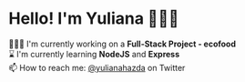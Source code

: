 # Hello! I'm Yuliana 👩🏻‍💻

👩🏼‍💻   I'm currently working on a **Full-Stack Project - ecofood**  
⌛️ I'm currently learning **NodeJS** and **Express**  
📫 How to reach me: [@yulianahazda](https://twitter.com/yulianahazda) on Twitter   


